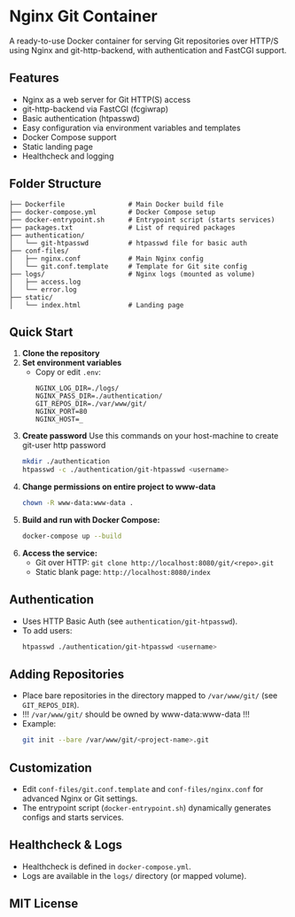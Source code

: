 # Nginx Git Container

A ready-to-use Docker container for serving Git repositories over HTTP/S using Nginx and git-http-backend, with authentication and FastCGI support.

## Features
- Nginx as a web server for Git HTTP(S) access
- git-http-backend via FastCGI (fcgiwrap)
- Basic authentication (htpasswd)
- Easy configuration via environment variables and templates
- Docker Compose support
- Static landing page
- Healthcheck and logging

## Folder Structure
```
├── Dockerfile                # Main Docker build file
├── docker-compose.yml        # Docker Compose setup
├── docker-entrypoint.sh      # Entrypoint script (starts services)
├── packages.txt              # List of required packages
├── authentication/
│   └── git-htpasswd          # htpasswd file for basic auth
├── conf-files/
│   ├── nginx.conf            # Main Nginx config
│   └── git.conf.template     # Template for Git site config
├── logs/                     # Nginx logs (mounted as volume)
│   ├── access.log
│   └── error.log
├── static/
│   └── index.html            # Landing page
```

## Quick Start

1. **Clone the repository**
2. **Set environment variables**
   - Copy or edit `.env`:
     ```env
     NGINX_LOG_DIR=./logs/
     NGINX_PASS_DIR=./authentication/
     GIT_REPOS_DIR=./var/www/git/
     NGINX_PORT=80
     NGINX_HOST=_
     ```
4. **Create password**
    Use this commands on your host-machine to create git-user http password
    ```sh
    mkdir ./authentication
    htpasswd -c ./authentication/git-htpasswd <username>
    ```
5. **Change permissions on entire project to www-data**
   ```sh
   chown -R www-data:www-data .
   ```
6. **Build and run with Docker Compose:**
   ```sh
   docker-compose up --build
   ```
7. **Access the service:**
   - Git over HTTP: `git clone http://localhost:8080/git/<repo>.git`
   - Static blank page:  `http://localhost:8080/index`

## Authentication
- Uses HTTP Basic Auth (see `authentication/git-htpasswd`).
- To add users:
  ```sh
  htpasswd ./authentication/git-htpasswd <username>
  ```

## Adding Repositories
- Place bare repositories in the directory mapped to `/var/www/git/` (see `GIT_REPOS_DIR`).
- !!! `/var/www/git/` should be owned by www-data:www-data !!!
- Example:
  ```sh
  git init --bare /var/www/git/<project-name>.git
  ```

## Customization
- Edit `conf-files/git.conf.template` and `conf-files/nginx.conf` for advanced Nginx or Git settings.
- The entrypoint script (`docker-entrypoint.sh`) dynamically generates configs and starts services.

## Healthcheck & Logs
- Healthcheck is defined in `docker-compose.yml`.
- Logs are available in the `logs/` directory (or mapped volume).

## MIT License
